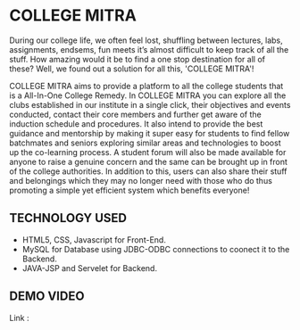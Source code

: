 # COLLEGE MITRA

During our college life, we often feel lost, shuffling between lectures, labs, assignments, endsems, fun meets it’s almost difficult to keep track of all the stuff.
How amazing would it be to find a one stop destination for all of these?
Well, we found out a solution for all this, 'COLLEGE MITRA'!

COLLEGE MITRA aims to provide a platform to all the college students that is a All-In-One College Remedy.
In COLLEGE MITRA you can explore all the clubs established in our institute in a single click, their objectives and events conducted, contact their core members and further get aware of the induction schedule and procedures.
It also intend to provide the best guidance and mentorship by making it super easy for students to find fellow batchmates and seniors exploring similar areas and technologies to boost up the co-learning process.
A student forum will also be made available for anyone to raise a genuine concern and the same can be brought up in front of the college authorities.
In addition to this, users can also share their stuff and belongings which they may no longer need with those who do thus promoting a simple yet efficient system which benefits everyone!

## TECHNOLOGY USED

- HTML5, CSS, Javascript for Front-End.
- MySQL for Database using JDBC-ODBC connections to coonect it to the Backend.
- JAVA-JSP and Servelet for Backend.

## DEMO VIDEO
Link : 

